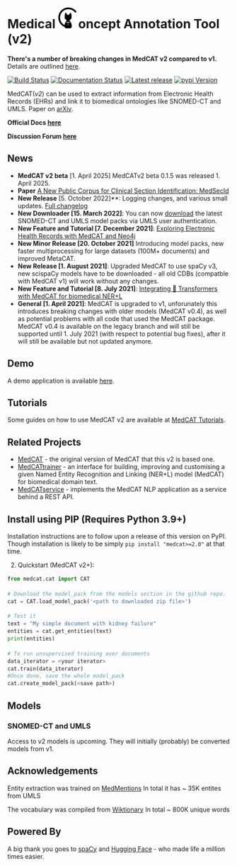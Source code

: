 # Medical  <img src="https://github.com/CogStack/cogstack-nlp/blob/main/media/cat-logo.png?raw=true" width=45>oncept Annotation Tool (v2)

**There's a number of breaking changes in MedCAT v2 compared to v1.**
Details are outlined [here](breaking_changes.md).

[![Build Status](https://github.com/CogStack/cogstack-nlp/actions/workflows/medcat-v2_main.yml)](https://github.com/CogStack/cogstack-nlp/actions/workflows/medcat-v2_main.yml)
[![Documentation Status](https://readthedocs.org/projects/medcat2/badge/?version=latest)](https://medcat2.readthedocs.io/en/latest/?badge=latest)
[![Latest release](https://img.shields.io/github/v/release/CogStack/MedCAT2)](https://github.com/CogStack/MedCAT2/releases/latest)
[![pypi Version](https://img.shields.io/pypi/v/medcat.svg?style=flat-square&logo=pypi&logoColor=white)](https://pypi.org/project/medcat/)

MedCAT(*v2*) can be used to extract information from Electronic Health Records (EHRs) and link it to biomedical ontologies like SNOMED-CT and UMLS. Paper on [arXiv](https://arxiv.org/abs/2010.01165).

**Official Docs [here](https://medcat2.readthedocs.io/en/latest/)**

**Discussion Forum [here](https://discourse.cogstack.org/)**

<!-- **Available Models (requires UMLS license) [here](https://uts.nlm.nih.gov/uts/login?service=https://medcat.rosalind.kcl.ac.uk/auth-callback)** -->

## News
- **MedCAT v2 beta** \[1. April 2025\] MedCATv2 beta 0.1.5 was released 1. April 2025.
- **Paper** [A New Public Corpus for Clinical Section Identification: MedSecId](https://aclanthology.org/2022.coling-1.326.pdf)
- **New Release** \[5. October 2022\]**: Logging changes, and various small updates. [Full changelog](https://github.com/CogStack/MedCAT/compare/v1.3.0...v1.4.0)
- **New Downloader \[15. March 2022\]**: You can now [download](https://uts.nlm.nih.gov/uts/login?service=https://medcat.rosalind.kcl.ac.uk/auth-callback) the latest SNOMED-CT and UMLS model packs via UMLS user authentication.
- **New Feature and Tutorial \[7. December 2021\]**: [Exploring Electronic Health Records with MedCAT and Neo4j](https://towardsdatascience.com/exploring-electronic-health-records-with-medcat-and-neo4j-f376c03d8eef)
- **New Minor Release \[20. October 2021\]** Introducing model packs, new faster multiprocessing for large datasets (100M+ documents) and improved MetaCAT.
- **New Release \[1. August 2021\]**: Upgraded MedCAT to use spaCy v3, new scispaCy models have to be downloaded - all old CDBs (compatble with MedCAT v1) will work without any changes.
- **New Feature and Tutorial \[8. July 2021\]**: [Integrating 🤗 Transformers with MedCAT for biomedical NER+L](https://towardsdatascience.com/integrating-transformers-with-medcat-for-biomedical-ner-l-8869c76762a)
- **General \[1. April 2021\]**: MedCAT is upgraded to v1, unforunately this introduces breaking changes with older models (MedCAT v0.4),
  as well as potential problems with all code that used the MedCAT package. MedCAT v0.4 is available on the legacy
  branch and will still be supported until 1. July 2021
  (with respect to potential bug fixes), after it will still be available but not updated anymore.

## Demo
A demo application is available [here](https://medcatv2.rosalind.kcl.ac.uk).

## Tutorials
Some guides on how to use MedCAT v2 are available at [MedCAT Tutorials](https://github.com/CogStack/MedCATv2tutorials).

## Related Projects
- [MedCAT](https://github.com/CogStack/cogstack-nlp/blob/main/medcat-v2/) - the original version of MedCAT that this v2 is based one.
- [MedCATtrainer](https://github.com/CogStack/MedCATtrainer/) - an interface for building, improving and customising a given Named Entity Recognition and Linking (NER+L) model (MedCAT) for biomedical domain text.
- [MedCATservice](https://github.com/CogStack/cogstack-nlp/blob/main/medcat-service/) - implements the MedCAT NLP application as a service behind a REST API.

## Install using PIP (Requires Python 3.9+)
Installation instructions are to follow upon a release of this version on PyPI.
Though installation is likely to be simply `pip install "medcat>=2.0"` at that time.
<!-- 0. Upgrade pip `pip install --upgrade pip`
1. Install MedCAT
- For macOS/linux: `pip install --upgrade medcat`
- For Windows (see [PyTorch documentation](https://pytorch.org/get-started/previous-versions/)): `pip install --upgrade medcat -f https://download.pytorch.org/whl/torch_stable.html` -->

2. Quickstart (MedCAT v2+):
```python
from medcat.cat import CAT

# Download the model_pack from the models section in the github repo.
cat = CAT.load_model_pack('<path to downloaded zip file>')

# Test it
text = "My simple document with kidney failure"
entities = cat.get_entities(text)
print(entities)

# To run unsupervised training over documents
data_iterator = <your iterator>
cat.train(data_iterator)
#Once done, save the whole model_pack 
cat.create_model_pack(<save path>)
```


## Models
### SNOMED-CT and UMLS
Access to v2 models is upcoming. They will initially (probably) be converted models from v1.
<!-- If you have access to UMLS or SNOMED-CT, you can download the pre-built CDB and Vocab for those databases by signing in and filling out [the online form](https://uts.nlm.nih.gov/uts/login?service=https://medcat.rosalind.kcl.ac.uk/auth-callback). This link first requires you to authenticate your ontology access via the NIH portal. -->

<!-- ### MedMentions
A basic trained model is made public. It contains ~ 35K concepts available in `MedMentions`. This was compiled from MedMentions and does not have any data from [NLM](https://www.nlm.nih.gov/research/umls/) as that data is not publicaly available.

Model packs:
- MedMentions with Status (Is Concept Affirmed or Negated/Hypothetical) [Download](https://cogstack-medcat-example-models.s3.eu-west-2.amazonaws.com/medcat-example-models/medmen_wstatus_2021_oct.zip)

Separate models:
- Vocabulary [Download](https://cogstack-medcat-example-models.s3.eu-west-2.amazonaws.com/medcat-example-models/vocab.dat) - Built from MedMentions
- CDB [Download](https://cogstack-medcat-example-models.s3.eu-west-2.amazonaws.com/medcat-example-models/cdb-medmen-v1.dat) - Built from MedMentions
- MetaCAT Status [Download](https://cogstack-medcat-example-models.s3.eu-west-2.amazonaws.com/medcat-example-models/mc_status.zip) - Built from a sample from MIMIC-III, detects is an annotation Affirmed (Positve) or Other (Negated or Hypothetical) -->

## Acknowledgements
Entity extraction was trained on [MedMentions](https://github.com/chanzuckerberg/MedMentions) In total it has ~ 35K entites from UMLS

The vocabulary was compiled from [Wiktionary](https://en.wiktionary.org/wiki/Wiktionary:Main_Page) In total ~ 800K unique words


## Powered By
A big thank you goes to [spaCy](https://spacy.io/) and [Hugging Face](https://huggingface.co/) - who made life a million times easier.

<!-- 
## Citation
```
@ARTICLE{Kraljevic2021-ln,
  title="Multi-domain clinical natural language processing with {MedCAT}: The Medical Concept Annotation Toolkit",
  author="Kraljevic, Zeljko and Searle, Thomas and Shek, Anthony and Roguski, Lukasz and Noor, Kawsar and Bean, Daniel and Mascio, Aurelie and Zhu, Leilei and Folarin, Amos A and Roberts, Angus and Bendayan, Rebecca and Richardson, Mark P and Stewart, Robert and Shah, Anoop D and Wong, Wai Keong and Ibrahim, Zina and Teo, James T and Dobson, Richard J B",
  journal="Artif. Intell. Med.",
  volume=117,
  pages="102083",
  month=jul,
  year=2021,
  issn="0933-3657",
  doi="10.1016/j.artmed.2021.102083"
}
``` -->
